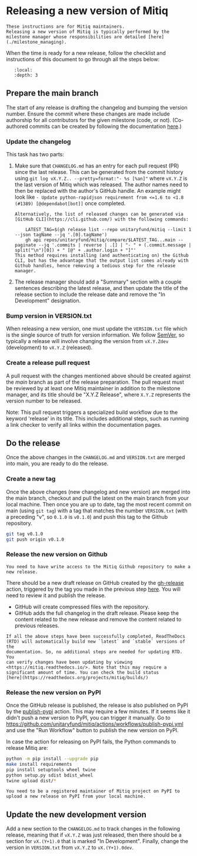 # Releasing a new version of Mitiq

```{note}
These instructions are for Mitiq maintainers.
Releasing a new version of Mitiq is typically performed by the milestone manager whose responsibilities are detailed [here](./milestone_managing).
```

When the time is ready for a new release, follow the checklist and
instructions of this document to go through all the steps below:

```{contents}
   :local:
   :depth: 3
```

## Prepare the main branch

The start of any release is drafting the changelog and bumping the version number.
Ensure the commit where these changes are made include authorship for all contributors for the given milestone (code, or not).
(Co-authored commits can be created by following the documentation [here](https://docs.github.com/en/pull-requests/committing-changes-to-your-project/creating-and-editing-commits/creating-a-commit-with-multiple-authors).)

### Update the changelog

This task has two parts:

1. Make sure that `CHANGELOG.md` has an entry for each pull request
    (PR) since the last release. This can be generated from the commit
    history using `git log vX.Y.Z.. --pretty=format:"- %s [%an]"`
    where `vX.Y.Z` is the last version of Mitiq which was released.
    The author names need to then be replaced with the author's GitHub
    handle. An example might look like `- Update python-rapidjson requirement from <=1.6 to <1.8 (#1389) [@dependabot[bot]]`
    once completed.

    ```{tip}
    Alternatively, the list of released changes can be generated via [GitHub CLI](https://cli.github.com/) with the following commands:
        
        LATEST_TAG=$(gh release list --repo unitaryfund/mitiq --limit 1 --json tagName --jq '.[0].tagName')
        gh api repos/unitaryfund/mitiq/compare/$LATEST_TAG...main --paginate --jq '.commits | reverse | .[] | "- " + (.commit.message | split("\n")[0]) + " [@" + .author.login + "]"'
    This method requires installing (and authenticating on) the Github CLI, but has the advantage that the output list comes already with Github handles, hence removing a tedious step for the release manager.    
    ```

2. The release manager should add a "Summary" section with a couple
    sentences describing the latest release, and then update the title
    of the release section to include the release date and remove the
    "In Development" designation.

### Bump version in VERSION.txt

When releasing a new version, one must update the `VERSION.txt` file
which is the single source of truth for version information. We follow
[SemVer](https://semver.org/), so typically a release will involve changing the version from
`vX.Y.Zdev` (development) to `vX.Y.Z` (released).

### Create a release pull request

A pull request with the changes mentioned above should be created against the _main_ branch as part of the release preparation.
The pull request must be reviewed by at least one Mitiq maintainer in addition to the milestone manager,
and its title should be "X.Y.Z Release", where `X.Y.Z` represents the version number to be released.

Note: This pull request triggers a specialized build workflow due to the keyword 'release' in its title.
This includes additional steps, such as running a link checker to verify all links within the documentation pages.

## Do the release

Once the above changes in the `CHANGELOG.md` and `VERSION.txt` are merged into main, you are ready to do the release.

### Create a new tag

Once the above changes (new changelog and new version) are merged into
the main branch, checkout and pull the latest on the main branch
from your local machine. Then once you are up to date, tag the most
recent commit on main (using `git tag`) with a tag that matches the
number `VERSION.txt` (with a preceding "v", so `0.1.0` is `v0.1.0`)
and push this tag to the Github repository.

```bash
git tag v0.1.0
git push origin v0.1.0
```

### Release the new version on Github

```{note}
You need to have write access to the Mitiq Github repository to make a
new release.
```

There should be a new draft release on GitHub created by the
[gh-release](https://github.com/unitaryfund/mitiq/blob/main/.github/workflows/gh-release.yml) action, triggered by the tag you made in the
previous step [here](https://github.com/unitaryfund/mitiq/releases). You
will need to review it and publish the release.

- GitHub will create compressed files with the repository.
- GitHub adds the full changelog in the draft release. Please keep the content related to the new release and remove the content related to previous releases.

```{note}
If all the above steps have been successfully completed, ReadTheDocs
(RTD) will automatically build new `latest` and `stable` versions of the
documentation. So, no additional steps are needed for updating RTD. You
can verify changes have been updating by viewing
<https://mitiq.readthedocs.io/>. Note that this may require a
significant amount of time. You can check the build status
[here](https://readthedocs.org/projects/mitiq/builds/)
```

### Release the new version on PyPI

Once the GitHub release is published, the release is also published on
PyPI by the [publish-pypi](https://github.com/unitaryfund/mitiq/blob/main/.github/workflows/publish-pypi.yml) action. This may require a few
minutes. If it seems like it didn't push a new version to PyPI, you can
trigger it manually. Go to
<https://github.com/unitaryfund/mitiq/actions/workflows/publish-pypi.yml>
and use the "Run Workflow" button to publish the new version on PyPI.

In case the action for releasing on PyPI fails, the Python commands to
release Mitiq are:

```bash
python -m pip install --upgrade pip
make install requirements
pip install setuptools wheel twine
python setup.py sdist bdist_wheel
twine upload dist/*
```

```{note}
You need to be a registered maintainer of Mitiq project on PyPI to
upload a new release on PyPI from your local machine.
```

## Update the new development version

Add a new section to the `CHANGELOG.md` to track changes in the following release, meaning that if `vX.Y.Z` was just released, then there should be a section for `vX.(Y+1).0` that is marked "In Development".
Finally, change the version in `VERSION.txt` from `vX.Y.Z` to `vX.(Y+1).0dev`.
